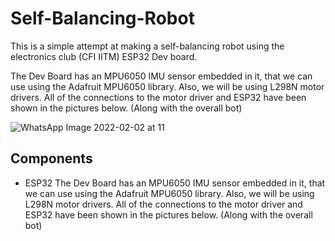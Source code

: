 # Self-Balancing-Robot
This is a simple attempt at making a self-balancing robot using the electronics club (CFI IITM) ESP32 Dev board.

The Dev Board has an MPU6050 IMU sensor embedded in it, that we can use using the Adafruit MPU6050 library. Also, we will be using L298N motor drivers. All of the connections to the motor driver and ESP32 have been shown in the pictures below. (Along with the overall bot)

![WhatsApp Image 2022-02-02 at 11](https://user-images.githubusercontent.com/89085916/152209353-9ed5b19a-0c19-4d4d-8b83-97f7e04e0a29.jpg)

## Components
- ESP32
The Dev Board has an MPU6050 IMU sensor embedded in it, that we can use using the Adafruit MPU6050 library. Also, we will be using L298N motor drivers. All of the connections to the motor driver and ESP32 have been shown in the pictures below. (Along with the overall bot)

